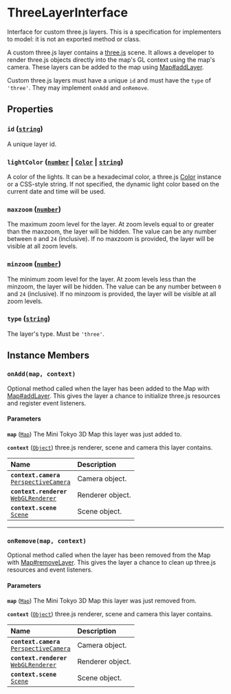# ThreeLayerInterface

Interface for custom three.js layers. This is a specification for implementers to model: it is not an exported method or class.

A custom three.js layer contains a [three.js](https://threejs.org/docs/) scene. It allows a developer to render three.js objects directly into the map's GL context using the map's camera. These layers can be added to the map using [Map#addLayer](./map.md#addlayer-layer).

Custom three.js layers must have a unique `id` and must have the `type` of `'three'`. They may implement `onAdd` and `onRemove`.

## Properties

### **`id`** ([`string`](https://developer.mozilla.org/docs/Web/JavaScript/Reference/Global_Objects/String))

A unique layer id.

### **`lightColor`** ([`number`](https://developer.mozilla.org/docs/Web/JavaScript/Reference/Global_Objects/Number) | [`Color`](https://threejs.org/docs/#api/en/math/Color) | [`string`](https://developer.mozilla.org/docs/Web/JavaScript/Reference/Global_Objects/String))

A color of the lights. It can be a hexadecimal color, a three.js [Color](https://threejs.org/docs/#api/en/math/Color) instance or a CSS-style string. If not specified, the dynamic light color based on the current date and time will be used.

### **`maxzoom`** ([`number`](https://developer.mozilla.org/docs/Web/JavaScript/Reference/Global_Objects/Number))

The maximum zoom level for the layer. At zoom levels equal to or greater than the maxzoom, the layer will be hidden. The value can be any number between `0` and `24` (inclusive). If no maxzoom is provided, the layer will be visible at all zoom levels.

### **`minzoom`** ([`number`](https://developer.mozilla.org/docs/Web/JavaScript/Reference/Global_Objects/Number))

The minimum zoom level for the layer. At zoom levels less than the minzoom, the layer will be hidden. The value can be any number between `0` and `24` (inclusive). If no minzoom is provided, the layer will be visible at all zoom levels.

### **`type`** ([`string`](https://developer.mozilla.org/docs/Web/JavaScript/Reference/Global_Objects/String))

The layer's type. Must be `'three'`.

## Instance Members

### **`onAdd(map, context)`**

Optional method called when the layer has been added to the Map with [Map#addLayer](./map.md#addlayer-layer). This gives the layer a chance to initialize three.js resources and register event listeners.

#### Parameters

**`map`** ([`Map`](./map.md)) The Mini Tokyo 3D Map this layer was just added to.

**`context`** ([`Object`](https://developer.mozilla.org/docs/Web/JavaScript/Reference/Global_Objects/Object)) three.js renderer, scene and camera this layer contains.

Name | Description
:-- | :--
**`context.camera`**<br>[`PerspectiveCamera`](https://threejs.org/docs/#api/en/cameras/PerspectiveCamera) | Camera object.
**`context.renderer`**<br>[`WebGLRenderer`](https://threejs.org/docs/#api/en/renderers/WebGLRenderer) | Renderer object.
**`context.scene`**<br>[`Scene`](https://threejs.org/docs/#api/en/scenes/Scene) | Scene object.

---

### **`onRemove(map, context)`**

Optional method called when the layer has been removed from the Map with [Map#removeLayer](./map.md#removelayer-id). This gives the layer a chance to clean up three.js resources and event listeners.

#### Parameters

**`map`** ([`Map`](./map.md)) The Mini Tokyo 3D Map this layer was just removed from.

**`context`** ([`Object`](https://developer.mozilla.org/docs/Web/JavaScript/Reference/Global_Objects/Object)) three.js renderer, scene and camera this layer contains.

Name | Description
:-- | :--
**`context.camera`**<br>[`PerspectiveCamera`](https://threejs.org/docs/#api/en/cameras/PerspectiveCamera) | Camera object.
**`context.renderer`**<br>[`WebGLRenderer`](https://threejs.org/docs/#api/en/renderers/WebGLRenderer) | Renderer object.
**`context.scene`**<br>[`Scene`](https://threejs.org/docs/#api/en/scenes/Scene) | Scene object.
